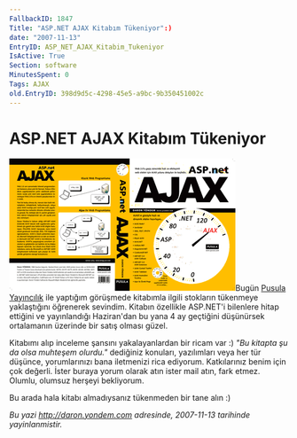 ```yaml
---
FallbackID: 1847
Title: "ASP.NET AJAX Kitabım Tükeniyor":)
date: "2007-11-13"
EntryID: ASP_NET_AJAX_Kitabim_Tukeniyor
IsActive: True
Section: software
MinutesSpent: 0
Tags: AJAX
old.EntryID: 398d9d5c-4298-45e5-a9bc-9b350451002c
---
```

# ASP.NET AJAX Kitabım Tükeniyor
![](media/ASP_NET_AJAX_Kitabim_Tukeniyor/ajax.gif)Bugün [Pusula
Yayıncılık](http://www.pusula.com) ile yaptığım görüşmede kitabımla
ilgili stokların tükenmeye yaklaştığını öğrenerek sevindim. Kitabın
özellikle ASP.NET'i bilenlere hitap ettiğini ve yayınlandığı Haziran'dan
bu yana 4 ay geçtiğini düşünürsek ortalamanın üzerinde bir satış olması
güzel.

Kitabımı alıp inceleme şansını yakalayanlardan bir ricam var :) *"Bu
kitapta şu da olsa muhteşem olurdu."* dediğiniz konuları, yazılımları
veya her tür düşünce, yorumlarınızı bana iletmenizi rica ediyorum.
Katkılarınız benim için çok değerli. İster buraya yorum olarak atın
ister mail atın, fark etmez. Olumlu, olumsuz herşeyi bekliyorum.

Bu arada hala kitabı almadıysanız tükenmeden bir tane alın :)



*Bu yazi http://daron.yondem.com adresinde, 2007-11-13 tarihinde yayinlanmistir.*
